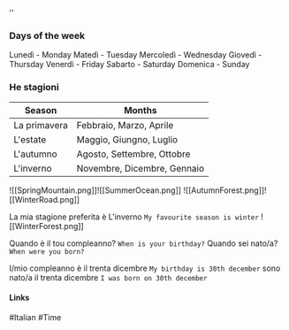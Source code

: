 ''

### Days of the week
Lunedì - Monday
Matedì - Tuesday
Mercoledì - Wednesday
Giovedì - Thursday
Venerdì - Friday
Sabarto - Saturday
Domenica - Sunday

### He stagioni
| Season | Months |
| --- | --- |
| La primavera | Febbraio, Marzo, Aprile |
| L'estate | Maggio, Giungno, Luglio |
| L'autumno | Agosto, Settembre, Ottobre |
| L'inverno | Novembre, Dicembre, Gennaio |

![[SpringMountain.png]]![[SummerOcean.png]]
![[AutumnForest.png]]![[WinterRoad.png]]

La mia stagione preferita è L'inverno
``My favourite season is winter``
![[WinterForest.png]]

Quando è il tou compleanno?
``When is your birthday?``
Quando sei nato/a?
``When were you born?``

I/mio compleanno è il trenta dicembre
``My birthday is 30th december``
sono nato/a il trenta dicembre
``I was born on 30th december``


#### Links
#Italian #Time
